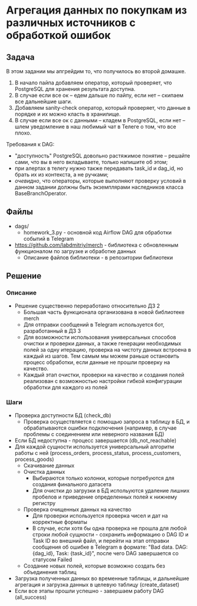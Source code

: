 # Агрегация данных по покупкам из различных источников с обработкой ошибок

## Задача
В этом задании мы апгрейдим то, что получилось во второй домашке.
1. В начало пайпа добавляем оператор, который проверяет, что PostgreSQL для хранения результата доступна.
2. В случае если все ок – едем дальше по пайпу, если нет – скипаем все дальнейшие шаги.
3. Добавляем sanity-check оператор, который проверяет, что данные в порядке и их можно класть в хранилище.
4. В случае если все ок с данными – кладем в PostgreSQL, если нет – шлем уведомление в наш любимый чат в Телеге о том, что все плохо.

Требования к DAG:
- "доступность" PostgreSQL довольно растяжимое понятие – решайте сами, что вы в него вкладываете, только напишите об этом;
- при алертах в телегу нужно также передавать task_id и dag_id, но брать их из контекста, а не ручками;
- _очевидно_, что операторы, которые выполняют проверку условий в данном задании должны быть экземплярами наследников
  класса BaseBranchOperator.

## Файлы
- dags/
  - homework_3.py - основной код Airflow DAG для обработки событий в Telegram
- https://github.com/labdmitriy/merch - библиотека с обновленным функционалом по загрузке и обработке данных 
  - Описание файлов библиотеки - в репозитории библиотеки

## Решение
### Описание
- Решение существенно переработано относительно ДЗ 2
  - Большая часть функционала организована в новой библиотеке merch
  - Для отправки сообщений в Telegram используется бот, разработанный в ДЗ 3
  - Для возможности использования универсальных способов очистки и проверки данных, а также генерации необходимых полей за одну итерацию, проверка на чистоту данных встроена в каждый из шагов. Тем самым мы можем раньше остановить процесс обработки, если данные не прошли проверку на качество.
  - Каждый этап очистки, проверки на качество и создания полей реализован с возможностью настройки гибкой конфигурации обработки для каждого из полей
### Шаги 
- Проверка доступности БД (check_db)
  - Проверка осуществляется с помощью запроса в таблицу в БД, и обрабатываются ошибки подключения (например, в случае проблемы с соединением или неверного названия БД)
- Если БД недоступна - процесс завершается (db_not_reachable)
- Для каждой сущности используется универсальный алгоритм работы с ней (process_orders, process_status, process_customers, process_goods)
  - Скачивание данных 
  - Очистка данных
    - Выбираются только колонки, которые потребуются для создания финального датасета
    - Для очистки до загрузки в БД испольуются удаление лишних пробелов и приведение определенных полей к нижнему регистру
  - Проверка очищенных данных на качество
    - Для проверки используется проверка чисел и дат на корректные форматы
    - В случае, если хотя бы одна проверка не прошла для любой строки любой сущности - сохранить информацию о DAG ID и Task ID во внешний файл, и перейти на этап отправки сообщения об ошибке в Telegram в формате:
    "Bad data. DAG: {dag_id}, Task: {task_id}", 
    после чего DAG завершается со статусом Failed
  - Создание новых полей, которые возможно создать без объединения таблиц
- Загрузка полученных данных во временные таблицы, и дальнейшие агрегация и загрузка данных в целевую таблицу (create_dataset)
- Если все этапы прошли успешно - завершаем работу DAG (all_success)
